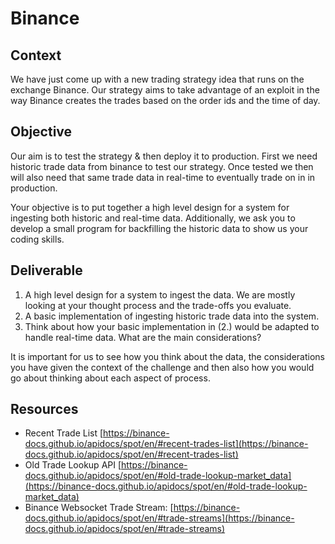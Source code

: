 # Binance

## Context
We have just come up with a new trading strategy idea that runs on the exchange Binance. Our strategy aims to take advantage of an exploit in the way Binance creates the trades based on the order ids and the time of day. 

## Objective
Our aim is to test the strategy & then deploy it to production. First we need historic trade data from binance to test our strategy. Once tested we then will also need that same trade data in real-time to eventually trade on in in production. 

Your objective is to put together a high level design for a system for ingesting both historic and real-time data. 
Additionally, we ask you to develop a small program for backfilling the historic data to show us your coding skills.

## Deliverable

1. A high level design for a system to ingest the data. We are mostly looking at your thought process and the trade-offs you evaluate.
2. A basic implementation of ingesting historic trade data into the system.
3. Think about how your basic implementation in (2.) would be adapted to handle real-time data. What are the main considerations? 

It is important for us to see how you think about the data, the considerations you have given the context of the challenge and then also how you would go about thinking about each aspect of process.

## Resources
- Recent Trade List
[https://binance-docs.github.io/apidocs/spot/en/#recent-trades-list](https://binance-docs.github.io/apidocs/spot/en/#recent-trades-list)
- Old Trade Lookup API
[https://binance-docs.github.io/apidocs/spot/en/#old-trade-lookup-market_data](https://binance-docs.github.io/apidocs/spot/en/#old-trade-lookup-market_data)
- Binance Websocket Trade Stream:
[https://binance-docs.github.io/apidocs/spot/en/#trade-streams](https://binance-docs.github.io/apidocs/spot/en/#trade-streams)
